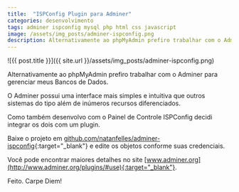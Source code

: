 ```yaml
---
title:  "ISPConfig Plugin para Adminer"
categories: desenvolvimento
tags: adminer ispconfig mysql php html css javascript
image: /assets/img_posts/adminer-ispconfig.png
description: Alternativamente ao phpMyAdmin prefiro trabalhar com o Adminer para gerenciar meus Bancos de Dados.
---
```


![{{ post.title }}]({{ site.url }}/assets/img_posts/adminer-ispconfig.png)

Alternativamente ao phpMyAdmin prefiro trabalhar com o Adminer para gerenciar meus Bancos de Dados.

O Adminer possui uma interface mais simples e intuitiva que outros sistemas do tipo além de inúmeros recursos diferenciados.

Como também desenvolvo com o Painel de Controle ISPConfig decidi integrar os dois com um plugin.

Baixe o projeto em [github.com/natanfelles/adminer-ispconfig](https://github.com/natanfelles/adminer-ispconfig){:target="_blank"} e edite os objetos conforme suas credenciais.

Você pode encontrar maiores detalhes no site [www.adminer.org](http://www.adminer.org/plugins/#use){:target="_blank"}.

Feito. Carpe Diem!
